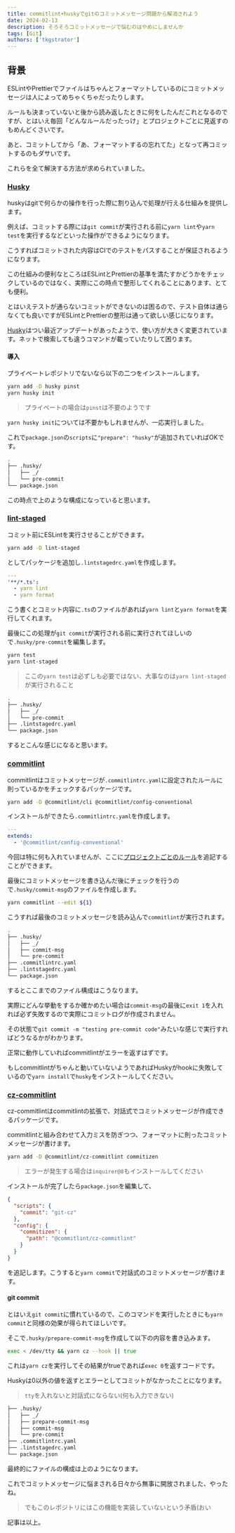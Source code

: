 ```yaml
---
title: commitlint+huskyでgitのコミットメッセージ問題から解消されよう
date: 2024-02-13
description: そろそろコミットメッセージで悩むのはやめにしませんか
tags: [Git]
authors: ['tkgstrator']
---
```


## 背景

ESLintやPrettierでファイルはちゃんとフォーマットしているのにコミットメッセージは人によってめちゃくちゃだったりします。

ルールも決まっていないと後から読み返したときに何をしたんだこれとなるのですが、とはいえ毎回「どんなルールだったっけ」とプロジェクトごとに見返すのもめんどくさいです。

あと、コミットしてから「あ、フォーマットするの忘れてた」となって再コミットするのもダサいです。

これらを全て解決する方法が求められていました。

### [Husky](https://typicode.github.io/husky/)

huskyはgitで何らかの操作を行った際に割り込んで処理が行える仕組みを提供します。

例えば、コミットする際には`git commit`が実行される前に`yarn lint`や`yarn test`を実行するなどといった操作ができるようになります。

こうすればコミットされた内容はCIでのテストをパスすることが保証されるようになります。

この仕組みの便利なところはESLintとPrettierの基準を満たすかどうかをチェックしているのではなく、実際にこの時点で整形してくれることにあります、とても便利。

とはいえテストが通らないコミットができないのは困るので、テスト自体は通らなくても良いですがESLintとPrettierの整形は通って欲しい感じになります。

[Husky](https://typicode.github.io/husky/)はつい最近アップデートがあったようで、使い方が大きく変更されています。ネットで検索しても違うコマンドが載っていたりして困ります。

#### 導入

プライベートレポジトリでないなら以下の二つをインストールします。

```zsh
yarn add -D husky pinst
yarn husky init
```

> プライベートの場合は`pinst`は不要のようです

`yarn husky init`については不要かもしれませんが、一応実行しました。

これで`package.json`の`scripts`に`"prepare": "husky"`が追加されていればOKです。

```zsh
.
├── .husky/
│   ├── _/
│   └── pre-commit
└── package.json
```

この時点で上のような構成になっていると思います。

### [lint-staged](https://github.com/lint-staged/lint-staged)

コミット前にESLintを実行させることができます。

```zsh
yarn add -D lint-staged
```

としてパッケージを追加し`.lintstagedrc.yaml`を作成します。

```yaml
---
'**/*.ts':
  - yarn lint
  - yarn format
```

こう書くとコミット内容に`.ts`のファイルがあれば`yarn lint`と`yarn format`を実行してくれます。

最後にこの処理が`git commit`が実行される前に実行されてほしいので`.husky/pre-commit`を編集します。

```zsh
yarn test
yarn lint-staged
```

> ここの`yarn test`は必ずしも必要ではない、大事なのは`yarn lint-staged`が実行されること

```zsh
.
├── .husky/
│   ├── _/
│   └── pre-commit
├── .lintstagedrc.yaml
└── package.json
```

するとこんな感じになると思います。

### [commitlint](https://github.com/conventional-changelog/commitlint)

commitlintはコミットメッセージが`.commitlintrc.yaml`に設定されたルールに則っているかをチェックするパッケージです。

```zsh
yarn add -D @commitlint/cli @commitlint/config-conventional
```

インストールができたら`.commitlintrc.yaml`を作成します。

```yaml
---
extends:
  - '@commitlint/config-conventional'
```

今回は特に何も入れていませんが、ここに[プロジェクトごとのルール](https://github.com/conventional-changelog/commitlint/blob/master/docs/reference-rules.md)を追記することができます。

最後にコミットメッセージを書き込んだ後にチェックを行うので`.husky/commit-msg`のファイルを作成します。

```zsh
yarn commitlint --edit ${1}
```

こうすれば最後のコミットメッセージを読み込んで`commitlint`が実行されます。

```zsh
.
├── .husky/
│   ├── _/
│   ├── commit-msg
│   └── pre-commit
├── .commitlintrc.yaml
├── .lintstagedrc.yaml
└── package.json
```

するとここまでのファイル構成はこうなります。

実際にどんな挙動をするか確かめたい場合は`commit-msg`の最後に`exit 1`を入れれば必ず失敗するので実際にコミットログが作成されません。

その状態で`git commit -m "testing pre-commit code"`みたいな感じで実行すればどうなるかがわかります。

正常に動作していればcommitlintがエラーを返すはずです。

もしcommitlintがちゃんと動いていないようであればHuskyがhookに失敗しているので`yarn install`で`husky`をインストールしてください。

### [cz-commitlint](https://github.com/conventional-changelog/commitlint/tree/master/@commitlint/cz-commitlint)

cz-commitlintはcommitlintの拡張で、対話式でコミットメッセージが作成できるパッケージです。

commitlintと組み合わせて入力ミスを防ぎつつ、フォーマットに則ったコミットメッセージが書けます。

```zsh
yarn add -D @commitlint/cz-commitlint commitizen
```

> エラーが発生する場合は`inquirer@8`もインストールしてください

インストールが完了したら`package.json`を編集して、

```json
{
  "scripts": {
    "commit": "git-cz"
  },
  "config": {
    "commitizen": {
      "path": "@commitlint/cz-commitlint"
    }
  }
}
```

を追記します。こうすると`yarn commit`で対話式のコミットメッセージが書けます。

#### git commit

とはいえ`git commit`に慣れているので、このコマンドを実行したときにも`yarn commit`と同様の効果が得られてほしいです。

そこで`.husky/prepare-commit-msg`を作成して以下の内容を書き込みます。

```zsh
exec < /dev/tty && yarn cz --hook || true
```

これは`yarn cz`を実行してその結果がtrueであれば`exec 0`を返すコードです。

Huskyは0以外の値を返すとエラーとしてコミットがなかったことになります。

> `tty`を入れないと対話式にならない(何も入力できない)

```zsh
├── .husky/
│   ├── _/
│   ├── prepare-commit-msg
│   ├── commit-msg
│   └── pre-commit
├── .commitlintrc.yaml
├── .lintstagedrc.yaml
└── package.json
```

最終的にファイルの構成は上のようになります。

これでコミットメッセージに悩まされる日々から無事に開放されました、やったね。

> でもこのレポジトリにはこの機能を実装していないという矛盾(おい

記事は以上。
